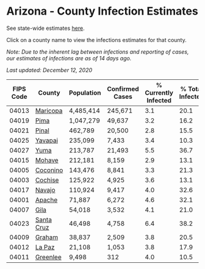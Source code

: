 # Arizona - County Infection Estimates

See state-wide estimates [here](/infections/us-az).

Click on a county name to view the infections estimates for that county.

*Note: Due to the inherent lag between infections and reporting of cases, our estimates of infections are as of 14 days ago.*

*Last updated: December 12, 2020*

|   FIPS Code |                   County |   Population |   Confirmed Cases |   % Currently Infected |   % Total Infected |
|-------------|--------------------------|--------------|-------------------|------------------------|--------------------|
|       04013 |     [Maricopa](maricopa) |    4,485,414 |           245,671 |                    3.1 |               20.1 |
|       04019 |             [Pima](pima) |    1,047,279 |            49,637 |                    3.2 |               16.2 |
|       04021 |           [Pinal](pinal) |      462,789 |            20,500 |                    2.8 |               15.5 |
|       04025 |       [Yavapai](yavapai) |      235,099 |             7,433 |                    3.4 |               10.3 |
|       04027 |             [Yuma](yuma) |      213,787 |            21,493 |                    5.5 |               36.7 |
|       04015 |         [Mohave](mohave) |      212,181 |             8,159 |                    2.9 |               13.1 |
|       04005 |     [Coconino](coconino) |      143,476 |             8,841 |                    3.3 |               21.3 |
|       04003 |       [Cochise](cochise) |      125,922 |             4,925 |                    3.6 |               13.1 |
|       04017 |         [Navajo](navajo) |      110,924 |             9,417 |                    4.0 |               32.6 |
|       04001 |         [Apache](apache) |       71,887 |             6,272 |                    4.6 |               32.1 |
|       04007 |             [Gila](gila) |       54,018 |             3,532 |                    4.1 |               21.0 |
|       04023 | [Santa Cruz](santa-cruz) |       46,498 |             4,758 |                    6.4 |               38.2 |
|       04009 |         [Graham](graham) |       38,837 |             2,509 |                    3.8 |               20.5 |
|       04012 |         [La Paz](la-paz) |       21,108 |             1,053 |                    3.8 |               17.9 |
|       04011 |     [Greenlee](greenlee) |        9,498 |               312 |                    4.0 |               10.5 |